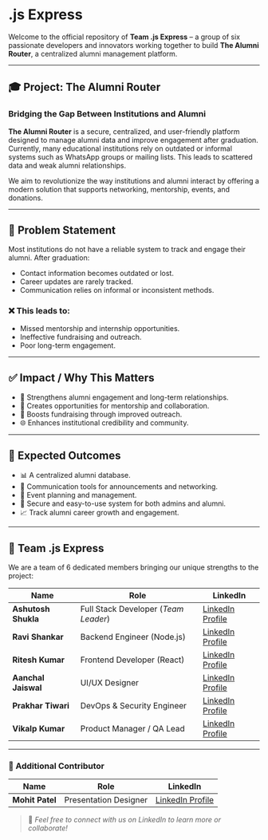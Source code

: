 # .js Express

Welcome to the official repository of **Team .js Express** – a group of six passionate developers and innovators working together to build **The Alumni Router**, a centralized alumni management platform.

---

## 🎓 Project: The Alumni Router

### Bridging the Gap Between Institutions and Alumni

**The Alumni Router** is a secure, centralized, and user-friendly platform designed to manage alumni data and improve engagement after graduation. Currently, many educational institutions rely on outdated or informal systems such as WhatsApp groups or mailing lists. This leads to scattered data and weak alumni relationships.

We aim to revolutionize the way institutions and alumni interact by offering a modern solution that supports networking, mentorship, events, and donations.

---

## 🚨 Problem Statement

Most institutions do not have a reliable system to track and engage their alumni. After graduation:

- Contact information becomes outdated or lost.
- Career updates are rarely tracked.
- Communication relies on informal or inconsistent methods.

### ❌ This leads to:
- Missed mentorship and internship opportunities.
- Ineffective fundraising and outreach.
- Poor long-term engagement.

---

## ✅ Impact / Why This Matters

- 🤝 Strengthens alumni engagement and long-term relationships.
- 💼 Creates opportunities for mentorship and collaboration.
- 💸 Boosts fundraising through improved outreach.
- 🌐 Enhances institutional credibility and community.

---

## 🎯 Expected Outcomes

- 📊 A centralized alumni database.
- 📩 Communication tools for announcements and networking.
- 📅 Event planning and management.
- 🔐 Secure and easy-to-use system for both admins and alumni.
- 📈 Track alumni career growth and engagement.

---

## 🧠 Team .js Express

We are a team of 6 dedicated members bringing our unique strengths to the project:

| Name              | Role                          | LinkedIn |
|-------------------|-------------------------------|----------|
| **Ashutosh Shukla**   | Full Stack Developer (*Team Leader*) | [LinkedIn Profile](https://www.linkedin.com/in/panditashushukl) |
| **Ravi Shankar**      | Backend Engineer (Node.js)    | [LinkedIn Profile](https://www.linkedin.com/in/ravi-shankar-pandey7488858345) |
| **Ritesh Kumar**      | Frontend Developer (React)    | [LinkedIn Profile](https://www.linkedin.com/in/ritesh-kumar-48654820b) |
| **Aanchal Jaiswal**   | UI/UX Designer                | [LinkedIn Profile](https://www.linkedin.com/in/aanchal-jaiswal-66523a235) |
| **Prakhar Tiwari**    | DevOps & Security Engineer    | [LinkedIn Profile](https://www.linkedin.com/in/prakhar-tiwari-306b38249) |
| **Vikalp Kumar**      | Product Manager / QA Lead     | [LinkedIn Profile](https://www.linkedin.com/in/vikalp-kumar) |

---

### 🎨 Additional Contributor

| Name            | Role                  | LinkedIn |
|------------------|------------------------|----------|
| **Mohit Patel**  | Presentation Designer  | [LinkedIn Profile](https://www.linkedin.com/in/mohit-patel-518281268) |


> 💬 *Feel free to connect with us on LinkedIn to learn more or collaborate!*
